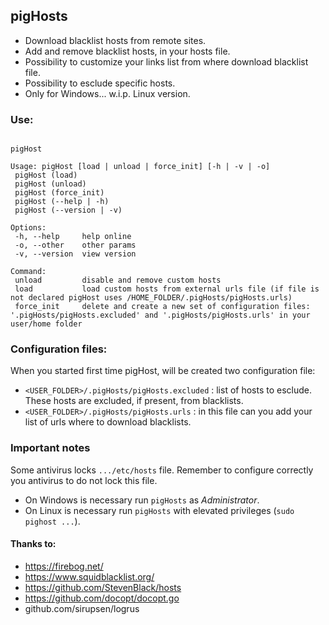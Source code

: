 ## pigHosts

- Download blacklist hosts from remote sites.
- Add and remove blacklist hosts, in your hosts file.
- Possibility to customize your links list from where download blacklist file.
- Possibility to esclude specific hosts.
- Only for Windows... w.i.p. Linux version.

### Use: 

```

pigHost

Usage: pigHost [load | unload | force_init] [-h | -v | -o]
 pigHost (load)
 pigHost (unload)
 pigHost (force_init)
 pigHost (--help | -h)
 pigHost (--version | -v)

Options:
 -h, --help     help online
 -o, --other    other params
 -v, --version  view version

Command:
 unload         disable and remove custom hosts
 load           load custom hosts from external urls file (if file is not declared pigHost uses /HOME_FOLDER/.pigHosts/pigHosts.urls)
 force_init     delete and create a new set of configuration files: '.pigHosts/pigHosts.excluded' and '.pigHosts/pigHosts.urls' in your user/home folder

```

### Configuration files: 

When you started first time pigHost, will be created two configuration file:

- `<USER_FOLDER>/.pigHosts/pigHosts.excluded` : list of hosts to esclude. These hosts are excluded, if present, from blacklists.
- `<USER_FOLDER>/.pigHosts/pigHosts.urls` : in this file can you add your list of urls where to download blacklists.

### Important notes

Some antivirus locks `.../etc/hosts` file. Remember to configure correctly you antivirus to do not lock this file.

- On Windows is necessary run `pigHosts` as _Administrator_.
- On Linux is necessary run `pigHosts` with elevated privileges (`sudo pighost ...`).

#### Thanks to: 
- https://firebog.net/
- https://www.squidblacklist.org/
- https://github.com/StevenBlack/hosts
- https://github.com/docopt/docopt.go
- github.com/sirupsen/logrus

